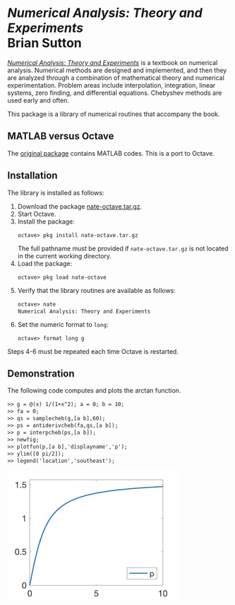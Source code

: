 # *Numerical Analysis: Theory and Experiments*<br/>Brian Sutton

[*Numerical Analysis: Theory and Experiments*](http://bookstore.siam.org/ot161/) is a textbook on numerical analysis. Numerical methods are designed and implemented, and then they are analyzed through a combination of mathematical theory and numerical experimentation. Problem areas include interpolation, integration, linear systems, zero finding, and differential equations. Chebyshev methods are used early and often.

This package is a library of numerical routines that accompany the book.

## MATLAB versus Octave

The [original package](https://github.com/briansutton/nate) contains MATLAB codes. This is a port to Octave.

## Installation

The library is installed as follows:
1. Download the package [nate-octave.tar.gz](https://raw.githubusercontent.com/briansutton/nate-octave/master/nate-octave.tar.gz).
1. Start Octave.
1. Install the package:
   ```
   octave> pkg install nate-octave.tar.gz
   ```
   The full pathname must be provided if `nate-octave.tar.gz` is not located in the current working directory.
1. Load the package:
   ```
   octave> pkg load nate-octave
   ```
1. Verify that the library routines are available as follows:
   ```
   octave> nate
   Numerical Analysis: Theory and Experiments
   ```
1. Set the numeric format to `long`:
   ```
   octave> format long g
   ```

Steps 4-6 must be repeated each time Octave is restarted.

## Demonstration

The following code computes and plots the arctan function.
```
>> g = @(x) 1/(1+x^2); a = 0; b = 10;
>> fa = 0;
>> qs = samplecheb(g,[a b],60);
>> ps = antiderivcheb(fa,qs,[a b]);
>> p = interpcheb(ps,[a b]);
>> newfig;
>> plotfun(p,[a b],'displayname','p');
>> ylim([0 pi/2]);
>> legend('location','southeast');
```
![arctan](https://github.com/briansutton/nate/raw/master/arctan.png "arctan")
